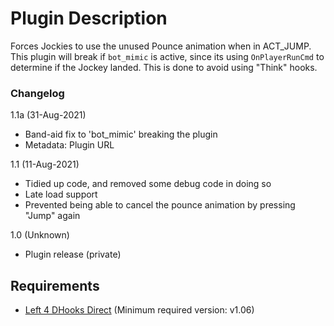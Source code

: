 # Plugin Description
Forces Jockies to use the unused Pounce animation when in ACT_JUMP.<br>
This plugin will break if `bot_mimic` is active, since its using `OnPlayerRunCmd` to determine if the Jockey landed. This is done to avoid using "Think" hooks.

### Changelog
1.1a (31-Aug-2021)
- Band-aid fix to 'bot_mimic' breaking the plugin
- Metadata: Plugin URL

1.1 (11-Aug-2021)
- Tidied up code, and removed some debug code in doing so
- Late load support
- Prevented being able to cancel the pounce animation by pressing "Jump" again

1.0 (Unknown)
- Plugin release (private)

## Requirements
- [Left 4 DHooks Direct](https://forums.alliedmods.net/showthread.php?t=321696) \(Minimum required version: v1.06\)
